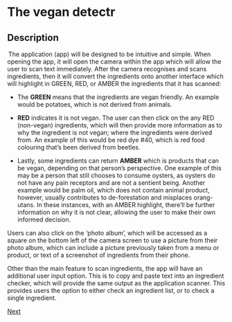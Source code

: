 # The vegan detectr

## Description

 The application (app) will be designed to be intuitive and simple. When opening the app, it will open the camera within the app which will allow the user to scan text immediately. After the camera recognises and scans ingredients, then it will convert the ingredients onto another interface which will highlight in GREEN, RED, or AMBER the ingredients that it has scanned: 

- The **GREEN** means that the ingredients are vegan friendly. An example would be potatoes, which is not derived from animals. 

- **RED** indicates it is not vegan. The user can then click on the any RED (non-vegan) ingredients, which will then provide more information as to why the ingredient is not vegan; where the ingredients were derived from. An example of this would be red dye #40, which is red food colouring that’s been derived from beetles. 

- Lastly, some ingredients can return **AMBER** which is products that can be vegan, depending on that person’s perspective. One example of this may be a person that still chooses to consume oysters, as oysters do not have any pain receptors and are not a sentient being. Another example would be palm oil, which does not contain animal product, however, usually contributes to de-forestation and misplaces orang-utans. In these instances, with an AMBER highlight, there’ll be further information on why it is not clear, allowing the user to make their own informed decision. 
  

Users can also click on the ‘photo album’, which will be accessed as a square on the bottom left of the camera screen to use a picture from their photo album, which can include a picture previously taken from a menu or product, or text of a screenshot of ingredients from their phone. 

Other than the main feature to scan ingredients, the app will have an additional user input option. This is to copy and paste text into an ingredient checker, which will provide the same output as the application scanner. This provides users the option to either check an ingredient list, or to check a single ingredient. 

[Next](/project/tools-and-technologies.html)
